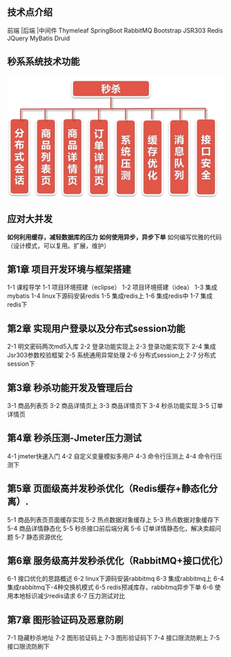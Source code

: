 ## 技术点介绍

前端				|后端				|中间件
Thymeleaf      SpringBoot 	  RabbitMQ
Bootstrap       JSR303			Redis
JQuery           MyBatis 		   Druid

## 秒系系统技术功能

![秒系系统技术功能](.\pic\秒系系统技术功能.png)

## 应对大并发

**如何利用缓存，减轻数据库的压力**
**如何使用异步，异步下单**
如何编写优雅的代码（设计模式，可以复用。扩展，维护）

## 第1章 项目开发环境与框架搭建 

1-1 课程导学 
1-1 项目环境搭建（eclipse） 
1-2 项目环境搭建（idea） 
1-3 集成mybatis 
1-4 linux下源码安装redis 
1-5 集成redis上 
1-6 集成redis中 
1-7 集成redis下 

## 第2章 实现用户登录以及分布式session功能 

2-1 明文密码两次md5入库 
2-2 登录功能实现上 
2-3 登录功能实现下 
2-4 集成Jsr303参数校验框架 
2-5 系统通用异常处理 
2-6 分布式session上 
2-7 分布式session下 

## 第3章 秒杀功能开发及管理后台 

3-1 商品列表页 
3-2 商品详情页上 
3-3 商品详情页下 
3-4 秒杀功能实现 
3-5 订单详情页 

## 第4章 秒杀压测-Jmeter压力测试 

4-1 jmeter快速入门 
4-2 自定义变量模拟多用户 
4-3 命令行压测上 
4-4 命令行压测下 

## 第5章 页面级高并发秒杀优化（Redis缓存+静态化分离）. 

5-1 商品列表页页面缓存实现 
5-2 热点数据对象缓存上 
5-3 热点数据对象缓存下 
5-4 商品详情静态化 
5-5 秒杀接口前后端分离 
5-6 订单详情静态化，解决卖超问题 
5-7 静态资源优化 

## 第6章 服务级高并发秒杀优化（RabbitMQ+接口优化） 

6-1 接口优化的思路概述 
6-2 linux下源码安装rabbitmq 
6-3 集成rabbitmq上 
6-4 集成rabbitmq下-4种交换机模式 
6-5 redis预减库存，rabbitmq异步下单 
6-6 使用本地标识减少redis请求 
6-7 压力测试对比 

## 第7章 图形验证码及恶意防刷 

7-1 隐藏秒杀地址 
7-2 图形验证码上 
7-3 图形验证码下 
7-4 接口限流防刷上 
7-5 接口限流防刷下

